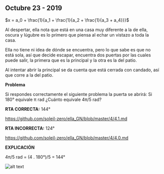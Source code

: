 ## Octubre 23 - 2019

$x = a_0 + \frac{1}{a_1 + \frac{1}{a_2 + \frac{1}{a_3 + a_4}}}$

Al despertar, ella nota que está en una casa muy diferente a la de ella, oscura y lúgubre es lo primero que piensa al echar un vistazo a toda la casa. 

Ella no tiene ni idea de dónde se encuentra, pero lo que sabe es que no está sola, así que decide escapar, encuentra dos puertas por las cuales puede salir, la primera que es la principal y la otra es la del patio. 

Al intentar abrir la principal se da cuenta que está cerrada con candado, así que corre a la del patio.

**Problema**

Si respondes correctamente el siguiente problema la puerta se abrirá: Si 180° equivale π rad ¿Cuánto equivale 4π/5 rad?

**RTA CORRECTA:** 144°

https://github.com/soleil-zero/ella_GN/blob/master/4/4.1.md

**RTA INCORRECTA:** 124°

https://github.com/soleil-zero/ella_GN/blob/master/4/4.0.md

**EXPLICACIÓN**

4π/5 rad = (4 . 180°)/5 = 144°

![alt text](https://github.com/soleil-zero/ella_GN/blob/master/Im%C3%A1genes/3/3.1.jpg "title")



